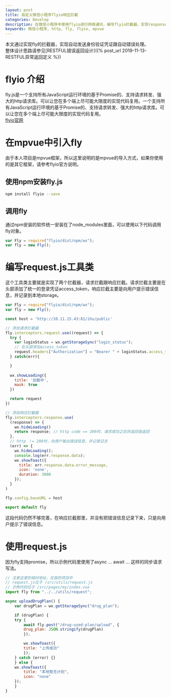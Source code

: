 ```yaml
---
layout: post
title: 自定义微信小程序flyio响应拦截
categories: Develop
description: 在微信小程序中使用flyio进行网络通讯，编写flyio拦截器，实现response的错误自动处理。
keywords: 微信小程序, http, fly, flyio, mpvue
---
```


本文通过实现fly的拦截器，实现自动发送身份验证凭证跟自动错误处理。  
整体设计思路请参见[RESTFUL错误返回设计]({% post_url 2019-11-13-RESTFUL异常返回定义 %})  

# flyio 介绍
fly.js是一个支持所有JavaScript运行环境的基于Promise的、支持请求转发、强大的http请求库。可以让您在多个端上尽可能大限度的实现代码复用。一个支持所有JavaScript运行环境的基于Promise的、支持请求转发、强大的http请求库。可以让您在多个端上尽可能大限度的实现代码复用。  
[flyio官网](https://wendux.github.io/dist/#/doc/flyio/readme)

# 在mpvue中引入fly
由于本人项目是mpvue框架，所以这里说明的是mpvue的导入方式，如果你使用的是其它框架，请参考flyio官方说明。  

## 使用npm安装fly.js
```sh
npm install flyio --save
```

## 调用fly
通过npm安装的软件统一安装在了node_modules里面，可以使用以下代码调用fly对象。  

```js
var Fly = require("flyio/dist/npm/wx");
var fly = new Fly();
```

# 编写request.js工具类
这个工具类主要就是实现了两个拦截器，请求拦截跟响应拦截。请求拦截主要是在头部添加了统一的登录凭证access_token，响应拦截主要是向用户提示错误信息，并记录到本地storage。  

```js
var Fly = require("flyio/dist/npm/wx");
var fly = new Fly();

const host = 'http://10.11.15.43:81/ihu/public'

// 添加请求拦截器
fly.interceptors.request.use((request) => {
  try {
    var loginStatus = wx.getStorageSync("login_status");
    // 在头部添加access_token
    request.headers["Authorization"] = "Bearer " + loginStatus.access_token
  } catch(err){

  }
  
  wx.showLoading({
    title: '加载中',
    mask: true
  })

  return request
})

// 添加响应拦截器
fly.interceptors.response.use(
  (response) => {
    wx.hideLoading()
    return response; // http code == 200时，请求成功之后将返回值返回
  },
  // http ！= 200时，向用户输出错误信息，并记录日志
  (err) => { 
    wx.hideLoading();
    console.log(err.response.data);
    wx.showToast({
      title: err.response.data.error_message,
      icon: 'none',
      duration: 3000
    });
  }
)

fly.config.baseURL = host

export default fly
```

这段代码仍然不够完善，在响应拦截那里，并没有把错误信息记录下来，只是向用户提示了错误信息。  

# 使用request.js
因为fly支持promise，所以示例代码里使用了async ... await ... 这样的同步请求写法。  

```js
// 注意这里的相对地址，在我的项目中
// request.js位于 /src/utils/request.js
// 示例代码位于 /src/pages/my/index.vue
import fly from "../../utils/request";

async uploadDrugPlan() {
    var drugPlan = wx.getStorageSync("drug_plan");

    if (drugPlan) {
    try {
        await fly.post("/drug-used-plan/upload", {
        drug_plan: JSON.stringify(drugPlan)
        });

        wx.showToast({
        title: "上传成功"
        });
    } catch (error) {}
    } else {
    wx.showToast({
        title: "本地暂无计划",
        icon: "none"
    });
    }
}
```

